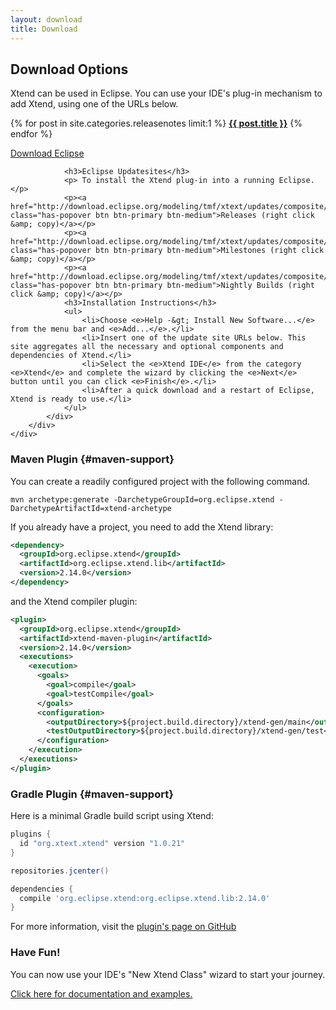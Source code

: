 ```yaml
---
layout: download
title: Download
---
```

<div>
	<div class="container">
		<div class="row">
			<div class="span12">
				<h2>Download Options</h2>
				<p>
		Xtend can be used in Eclipse. You can use your IDE's plug-in mechanism to add Xtend, using one of the URLs below.
				</p>
				<p>
				{% for post in site.categories.releasenotes limit:1 %}
					<strong><a href="releasenotes.html">{{ post.title }}</a></strong>
				{% endfor %}
				</p>
			</div>
		</div>
		<div class="row">
			<div class="span12">
				<a href="https://www.eclipse.org/downloads/" target="_blank" class="has-popover btn btn-success btn-large pull_left">Download Eclipse</a>

				<h3>Eclipse Updatesites</h3>
				<p> To install the Xtend plug-in into a running Eclipse.</p>
				<p><a href="http://download.eclipse.org/modeling/tmf/xtext/updates/composite/releases/" class="has-popover btn btn-primary btn-medium">Releases (right click &amp; copy)</a></p>
				<p><a href="http://download.eclipse.org/modeling/tmf/xtext/updates/composite/milestones/" class="has-popover btn btn-primary btn-medium">Milestones (right click &amp; copy)</a></p>
				<p><a href="http://download.eclipse.org/modeling/tmf/xtext/updates/composite/latest/" class="has-popover btn btn-primary btn-medium">Nightly Builds (right click &amp; copy)</a></p>
				<h3>Installation Instructions</h3>
				<ul>
					<li>Choose <e>Help -&gt; Install New Software...</e> from the menu bar and <e>Add...</e>.</li>
					<li>Insert one of the update site URLs below. This site aggregates all the necessary and optional components and dependencies of Xtend.</li>
					<li>Select the <e>Xtend IDE</e> from the category <e>Xtend</e> and complete the wizard by clicking the <e>Next</e> button until you can click <e>Finish</e>.</li>
					<li>After a quick download and a restart of Eclipse, Xtend is ready to use.</li>
				</ul>
			</div>
		</div>
	</div>
</div>

### Maven Plugin {#maven-support}

You can create a readily configured project with the following command.

```
mvn archetype:generate -DarchetypeGroupId=org.eclipse.xtend -DarchetypeArtifactId=xtend-archetype
```

If you already have a project, you need to add the Xtend library:

```xml
<dependency>
  <groupId>org.eclipse.xtend</groupId>
  <artifactId>org.eclipse.xtend.lib</artifactId>
  <version>2.14.0</version>
</dependency>
```

and the Xtend compiler plugin:

```xml
<plugin>
  <groupId>org.eclipse.xtend</groupId>
  <artifactId>xtend-maven-plugin</artifactId>
  <version>2.14.0</version>
  <executions>
    <execution>
      <goals>
        <goal>compile</goal>
        <goal>testCompile</goal>
      </goals>
      <configuration>
        <outputDirectory>${project.build.directory}/xtend-gen/main</outputDirectory>
        <testOutputDirectory>${project.build.directory}/xtend-gen/test</testOutputDirectory>
      </configuration>
    </execution>
  </executions>
</plugin>
```

### Gradle Plugin {#maven-support}

Here is a minimal Gradle build script using Xtend:

```groovy
plugins {
  id "org.xtext.xtend" version "1.0.21"
}

repositories.jcenter()

dependencies {
  compile 'org.eclipse.xtend:org.eclipse.xtend.lib:2.14.0'
}
```

For more information, visit the [plugin's page on GitHub](https://github.com/xtext/xtend-gradle-plugin)

### Have Fun!

You can now use your IDE's "New Xtend Class" wizard to start your journey.

[Click here for documentation and examples.](documentation/101_gettingstarted.html)
